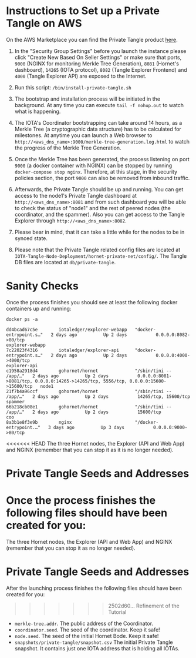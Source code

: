 # Instructions to Set up a Private Tangle on AWS

On the AWS Marketplace you can find the Private Tangle product [here](https://aws.amazon.com/marketplace/pp/B08M4933Y3). 

1. In the "Security Group Settings" before you launch the instance please click "Create New Based On Seller Settings" or make sure that ports, `9000` (NGINX for monitoring Merkle Tree Generation), `8081` (Hornet's dashboard), `14265` (IOTA protocol), `8082` (Tangle Explorer Frontend) and `4000` (Tangle Explorer API) are exposed to the Internet. 

2. Run this script: `/bin/install-private-tangle.sh`

3. The bootstrap and installation process will be initiated in the background. At any time you can execute `tail -f nohup.out` to watch what is happening. 

4. The IOTA's Coordinator bootstrapping can take around 14 hours, as a Merkle Tree (a cryptographic data structure) has to be calculated for milestones. At anytime you can launch a Web browser to `http://<aws_dns_name>:9000/merkle-tree-generation.log.html` to watch the progress of the Merkle Tree Generation. 

5. Once the Merkle Tree has been generated, the process listening on port `9000` (a docker container with NGINX) can be stopped by running `docker-compose stop nginx`. Therefore, at this stage, in the security policies section, the port `9000` can also be removed from inbound traffic. 

6. Afterwards, the Private Tangle should be up and running. You can get access to the node1's Private Tangle dashboard at `http://<aws_dns_name>:8081` and from such dashboard you will be able to check the status of "node1" and the rest of peered nodes (the coordinator, and the spammer). Also you can get access to the Tangle Explorer through `http://<aws_dns_name>:8082`.

7. Please bear in mind, that it can take a little while for the nodes to be in synced state. 

8. Please note that the Private Tangle related config files are located at `IOTA-Tangle-Node-Deployment/hornet-private-net/config/`. The Tangle DB files are located at `db/private-tangle`. 

# Sanity Checks

Once the process finishes you should see at least the following docker containers up and running:

```console
docker ps -a
```

```console
dd4bcad67c5e        iotaledger/explorer-webapp   "docker-entrypoint.s…"   2 days ago          Up 2 days           0.0.0.0:8082->80/tcp                                                                   explorer-webapp
7c22023f4316        iotaledger/explorer-api      "docker-entrypoint.s…"   2 days ago          Up 2 days           0.0.0.0:4000->4000/tcp                                                                 explorer-api
c1958a2918d4        gohornet/hornet              "/sbin/tini -- /app/…"   2 days ago          Up 2 days           0.0.0.0:8081->8081/tcp, 0.0.0.0:14265->14265/tcp, 5556/tcp, 0.0.0.0:15600->15600/tcp   node1
21f7b4a96ccf        gohornet/hornet              "/sbin/tini -- /app/…"   2 days ago          Up 2 days           14265/tcp, 15600/tcp                                                                   spammer
66b218cb08e1        gohornet/hornet              "/sbin/tini -- /app/…"   2 days ago          Up 2 days           15600/tcp                                                                              coo
8a3b1e8f3e9b        nginx                        "/docker-entrypoint.…"   3 days ago          Up 3 days           0.0.0.0:9000->80/tcp
```

<<<<<<< HEAD
The three Hornet nodes, the Explorer (API and Web App) and NGINX (remember that you can stop it as it is no longer needed). 

# Private Tangle Seeds and Addresses

Once the process finishes the following files should have been created for you:
=======
The three Hornet nodes, the Explorer (API and Web App) and NGINX (remember that you can stop it as no longer needed). 

# Private Tangle Seeds and Addresses

After the launching process finishes the following files should have been created for you:
>>>>>>> 2502d60... Refinement of the Tutorial

* `merkle-tree.addr`. The public address of the Coordinator. 
* `coordinator.seed`. The seed of the coordinator. Keep it safe! 
* `node.seed`. The seed of the initial Hornet Bode. Keep it safe!
* `snapshots/private-tangle/snapshot.csv` The initial Private Tangle snapshot. It contains just one IOTA address that is holding all IOTAs. 
